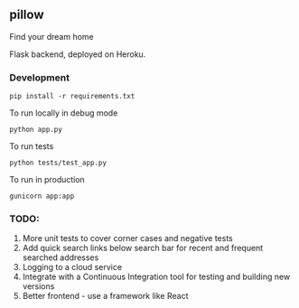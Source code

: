 ## pillow

Find your dream home

Flask backend, deployed on Heroku.

### Development

    pip install -r requirements.txt

To run locally in debug mode

    python app.py

To run tests

    python tests/test_app.py

To run in production

    gunicorn app:app

### TODO:
1. More unit tests to cover corner cases and negative tests
2. Add quick search links below search bar for recent and frequent searched addresses
3. Logging to a cloud service
4. Integrate with a Continuous Integration tool for testing and building new versions
5. Better frontend - use a framework like React
